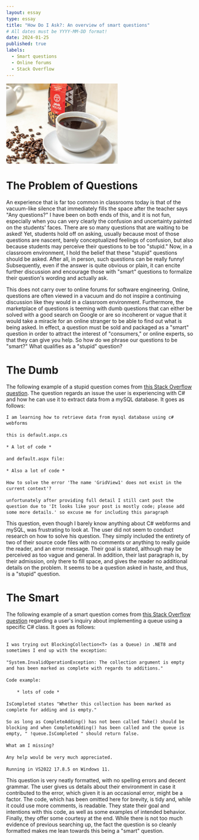 ```yaml
---
layout: essay
type: essay
title: "How Do I Ask?: An overview of smart questions"
# All dates must be YYYY-MM-DD format!
date: 2024-01-25
published: true
labels:
  - Smart questions
  - Online forums
  - Stack Overflow
---
```


<img width="300px" class="rounded float-start pe-4" src="../img/sips-of-java.jpg">

# The Problem of Questions

An experience that is far too common in classrooms today is that of the vacuum-like silence that immediately fills the space after the teacher says "Any questions?" I have been on both ends of this, and it is not fun, especially when you can very clearly the confusion and uncertainty painted on the students' faces. There are so many questions that are waiting to be asked! Yet, students hold off on asking, usually because most of those questions are nascent, barely conceptualized feelings of confusion, but also because students may perceive their questions to be too "stupid." Now, in a classroom environment, I hold the belief that these "stupid" questions should be asked. After all, in person, such questions can be really funny! Subsequently, even if the answer is quite obvious or plain, it can encite further discussion and encourage those with "smart" questions to formalize their question's wording and actually ask.

This does not carry over to online forums for software engineering. Online, questions are often viewed in a vacuum and do not inspire a continuing discussion like they would in a classroom environment. Furthermore, the marketplace of questions is teeming with dumb questions that can either be solved with a good search on Google or are so incoherent or vague that it would take a miracle for an online stranger to be able to find out what is being asked. In effect, a question must be sold and packaged as a "smart" question in order to attract the interest of "consumers," or online experts, so that they can give you help. So how do we phrase our questions to be "smart?" What qualifies as a "stupid" question?

# The Dumb

The following example of a stupid question comes from [this Stack Overflow question](https://stackoverflow.com/questions/77882598/error-the-name-gridview1-does-not-exist-in-the-current-context). The question regards an issue the user is experiencing with C# and how he can use it to extract data from a mySQL database. It goes as follows:

```
I am learning how to retrieve data from mysql database using c# webforms

this is default.aspx.cs

* A lot of code *

and default.aspx file:

* Also a lot of code *

How to solve the error 'The name 'GridView1' does not exist in the current context'?

unfortunately after providing full detail I still cant post the question due to 'It looks like your post is mostly code; please add some more details.' so excuse me for including this paragraph
```

This question, even though I barely know anything about C# webforms and mySQL, was frustrating to look at. The user did not seem to conduct research on how to solve his question. They simply included the entirety of two of their source code files with no comments or anything to really guide the reader, and an error message. Their goal is stated, although may be perceived as too vague and general. In addition, their last paragraph is, by their admission, only there to fill space, and gives the reader no additional details on the problem. It seems to be a question asked in haste, and thus, is a "stupid" question.

# The Smart

The following example of a smart question comes from [this Stack Overflow question](https://stackoverflow.com/questions/77879103/blockingcollectiont-throws-unexpected-invalidoperationexception) regarding a user's inquiry about implementing a queue using a specific C# class. It goes as follows:

```

I was trying out BlockingCollection<T> (as a Queue) in .NET8 and sometimes I end up with the exception:

"System.InvalidOperationException: The collection argument is empty and has been marked as complete with regards to additions."

Code example:

    * lots of code *

IsCompleted states "Whether this collection has been marked as complete for adding and is empty."

So as long as CompleteAdding() has not been called Take() should be blocking and when CompleteAdding() has been called and the queue is empty, " !queue.IsCompleted " should return false.

What am I missing?

Any help would be very much appreciated.

Running in VS2022 17.8.5 on Windows 11.

```

This question is very neatly formatted, with no spelling errors and decent grammar. The user gives us details about their environment in case it contributed to the error, which given it is an occasional error, might be a factor. The code, which has been omitted here for brevity, is tidy and, while it could use more comments, is readable. They state their goal and intentions with this code, as well as some examples of intended behavior. Finally, they offer some courtesy at the end. While there is not too much evidence of previous searching up, the fact the question is so cleanly formatted makes me lean towards this being a "smart" question.
